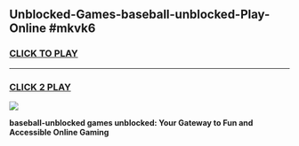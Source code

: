 
## Unblocked-Games-baseball-unblocked-Play-Online #mkvk6
<h3>
<a href="https://news.freeplayer.one?title=baseball-unblocked&ref=3">CLICK TO PLAY</a></h3>
<hr>

<h3>
<a href="https://news.freeplayer.one?title=baseball-unblocked&ref=3">CLICK 2 PLAY</a>
  
</h3>

<a href="https://news.freeplayer.one?title=baseball-unblocked&ref=3"><img src="https://clearcache.store/games.png"></a>


**baseball-unblocked games unblocked: Your Gateway to Fun and Accessible Online Gaming**
